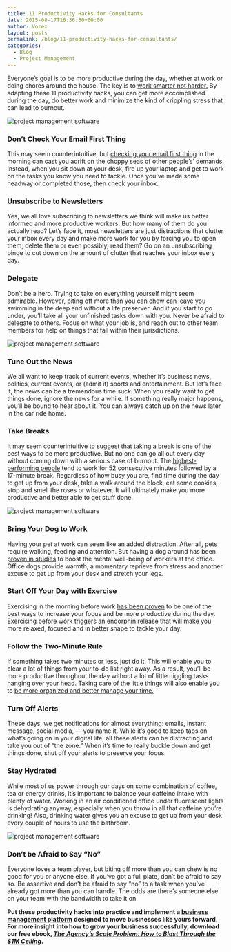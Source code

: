 ```yaml
---
title: 11 Productivity Hacks for Consultants
date: 2015-08-17T16:36:30+00:00
author: Vorex
layout: posts
permalink: /blog/11-productivity-hacks-for-consultants/
categories:
  - Blog
  - Project Management
---
```

Everyone&#8217;s goal is to be more productive during the day, whether at work or doing chores around the house. The key is to [work smarter not harder.](http://www.vorex.com/streamline-day-to-day-operations-work-smarter-not-harder/) By adapting these 11 productivity hacks, you can get more accomplished during the day, do better work and minimize the kind of crippling stress that can lead to burnout.<!--more-->

![project management software](http://media.giphy.com/media/4sn4lFufKgEIU/giphy.gif)

### Don&#8217;t Check Your Email First Thing

This may seem counterintuitive, but [checking your email first thing](http://www.inc.com/david-finkel/12-email-tips-to-increase-your-productivity.html) in the morning can cast you adrift on the choppy seas of other people&#8217;s&#8217; demands. Instead, when you sit down at your desk, fire up your laptop and get to work on the tasks you know you need to tackle. Once you&#8217;ve made some headway or completed those, then check your inbox.

### Unsubscribe to Newsletters

Yes, we all love subscribing to newsletters we think will make us better informed and more productive workers. But how many of them do you actually read? Let&#8217;s face it, most newsletters are just distractions that clutter your inbox every day and make more work for you by forcing you to open them, delete them or even possibly, read them? Go on an unsubscribing binge to cut down on the amount of clutter that reaches your inbox every day.

### Delegate

Don&#8217;t be a hero. Trying to take on everything yourself might seem admirable. However, biting off more than you can chew can leave you swimming in the deep end without a life preserver. And if you start to go under, you&#8217;ll take all your unfinished tasks down with you. Never be afraid to delegate to others. Focus on what your job is, and reach out to other team members for help on things that fall within their jurisdictions.

![project management software](https://media.giphy.com/media/J0nJNHnnukpJm/giphy.gif)

### Tune Out the News

We all want to keep track of current events, whether it&#8217;s business news, politics, current events, or (admit it) sports and entertainment. But let&#8217;s face it, the news can be a tremendous time suck. When you really want to get things done, ignore the news for a while. If something really major happens, you&#8217;ll be bound to hear about it. You can always catch up on the news later in the car ride home.

### Take Breaks

It may seem counterintuitive to suggest that taking a break is one of the best ways to be more productive. But no one can go all out every day without coming down with a serious case of burnout. The [highest-performing people](http://www.theatlantic.com/business/archive/2014/09/science-tells-you-how-many-minutes-should-you-take-a-break-for-work-17/380369/) tend to work for 52 consecutive minutes followed by a 17-minute break. Regardless of how busy you are, find time during the day to get up from your desk, take a walk around the block, eat some cookies, stop and smell the roses or whatever. It will ultimately make you more productive and better able to get stuff done.

![project management software](https://media.giphy.com/media/eRIrROHUPJvgs/giphy.gif)

### Bring Your Dog to Work

Having your pet at work can seem like an added distraction. After all, pets require walking, feeding and attention. But having a dog around has been [proven in studies](http://www.inc.com/john-mcdermott/study-office-dogs-reduce-work-related-stress.html) to boost the mental well-being of workers at the office. Office dogs provide warmth, a momentary reprieve from stress and another excuse to get up from your desk and stretch your legs.

### Start Off Your Day with Exercise

Exercising in the morning before work [has been proven](http://www.boston.com/dailydose/2013/03/07/ways-exercise-can-boost-your-mental-performance/nI4DA55GaKDZbdrAk9EmiO/story.html) to be one of the best ways to increase your focus and be more productive during the day. Exercising before work triggers an endorphin release that will make you more relaxed, focused and in better shape to tackle your day.

### Follow the Two-Minute Rule

If something takes two minutes or less, just do it. This will enable you to clear a lot of things from your to-do list right away. As a result, you&#8217;ll be more productive throughout the day without a lot of little niggling tasks hanging over your head. Taking care of the little things will also enable you to [be more organized and better manage your time.](http://www.vorex.com/success-on-a-shoestring-3-strategies-for-time-strapped-business-leaders/)

### Turn Off Alerts

These days, we get notifications for almost everything: emails, instant message, social media, &#8212; you name it. While it&#8217;s good to keep tabs on what&#8217;s going on in your digital life, all these alerts can be distracting and take you out of &#8220;the zone.&#8221; When it&#8217;s time to really buckle down and get things done, shut off your alerts to preserve your focus.

### Stay Hydrated

While most of us power through our days on some combination of coffee, tea or energy drinks, it&#8217;s important to balance your caffeine intake with plenty of water. Working in an air conditioned office under fluorescent lights is dehydrating anyway, especially when you throw in all that caffeine you&#8217;re drinking! Also, drinking water gives you an excuse to get up from your desk every couple of hours to use the bathroom.

![project management software](https://media.giphy.com/media/Bqn8Z7xdPCFy0/giphy.gif)

### Don&#8217;t be Afraid to Say &#8220;No&#8221;

Everyone loves a team player, but biting off more than you can chew is no good for you or anyone else. If you&#8217;ve got a full plate, don&#8217;t be afraid to say so. Be assertive and don&#8217;t be afraid to say &#8220;no&#8221; to a task when you&#8217;ve already got more than you can handle. The odds are there&#8217;s someone else on your team with the bandwidth to take it on.

**Put these productivity hacks into practice and implement a [business management platform](http://www.vorex.com/industries/) designed to move businesses like yours forward. For more insight into how to grow your business successfully, download our free ebook, [_The Agency&#8217;s Scale Problem: How to Blast Through the $1M Ceiling_](http://vorex.hs-sites.com/agency-scale-ebook).**
